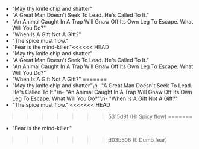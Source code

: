 - "May thy knife chip and shatter"
- "A Great Man Doesn't Seek To Lead. He's Called To It."
- "An Animal Caught In A Trap Will Gnaw Off Its Own Leg To Escape. What Will You Do?"
- "When Is A Gift Not A Gift?"
- "The spice must flow."
- "Fear is the mind-killer."<<<<<< HEAD
- "May thy knife chip and shatter"
- "A Great Man Doesn't Seek To Lead. He's Called To It."
- "An Animal Caught In A Trap Will Gnaw Off Its Own Leg To Escape. What Will You Do?"
- "When Is A Gift Not A Gift?"
=======
- "May thy knife chip and shatter"\n- "A Great Man Doesn\'t Seek To Lead. He\'s Called To It."\n- "An Animal Caught In A Trap Will Gnaw Off Its Own Leg To Escape. What Will You Do?"\n- "When Is A Gift Not A Gift?"
- "The spice must flow."
<<<<<<< HEAD
>>>>>>> 5315d9f (H: Spicy flow)
=======
- "Fear is the mind-killer."
>>>>>>> d03b506 (I: Dumb fear)
